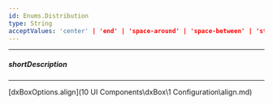 ```yaml
---
id: Enums.Distribution
type: String
acceptValues: 'center' | 'end' | 'space-around' | 'space-between' | 'start'
---
```

---
##### shortDescription
<!-- Description goes here -->

---
<!-- Description goes here -->
[dxBoxOptions.align](10 UI Components\dxBox\1 Configuration\align.md)